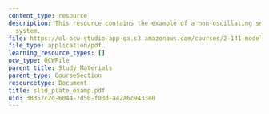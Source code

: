 ```yaml
---
content_type: resource
description: This resource contains the example of a non-oscillating second-order
  system.
file: https://ol-ocw-studio-app-qa.s3.amazonaws.com/courses/2-141-modeling-and-simulation-of-dynamic-systems-fall-2006/38357c2d60447d50f03da42a6c9433e0_slid_plate_examp.pdf
file_type: application/pdf
learning_resource_types: []
ocw_type: OCWFile
parent_title: Study Materials
parent_type: CourseSection
resourcetype: Document
title: slid_plate_examp.pdf
uid: 38357c2d-6044-7d50-f03d-a42a6c9433e0
---
```

